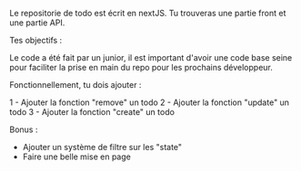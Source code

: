 Le repositorie de todo est écrit en nextJS.
Tu trouveras une partie front et une partie API.

Tes objectifs :

Le code a été fait par un junior, il est important d'avoir une code base seine pour faciliter la prise en main du repo pour les prochains développeur.

Fonctionnellement, tu dois ajouter :

1 - Ajouter la fonction "remove" un todo
2 - Ajouter la fonction "update" un todo
3 - Ajouter la fonction "create" un todo

Bonus :

- Ajouter un système de filtre sur les "state"
- Faire une belle mise en page
